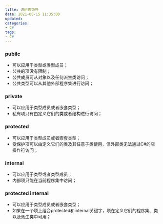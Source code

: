 ```yaml
---
title: 访问修饰符
date: 2021-08-15 11:35:00
updated: 
categories:
- C#
tags:
- C#
---
```

### pubilc

- 可以应用于类型或类型成员；
- 公共的项没有限制；
- 公共成员可从对象以及任何派生类访问；
- 公共类型可以从其他外部程序集进行访问；

### private

- 可以应用于类型成员或者嵌套类型；
- 私有项只有由定义它们的类或者结构进行访问；

### protected

- 可以应用于类型成员或者嵌套类型；
- 受保护项可以由定义它们的类及其任意子类使用，但外部类无法通过C#的店操作符访问；

### internal

- 可以应用于类型或者类型成员；
- 内部项只能在当前程序集中访问；

### protected internal

- 可以应用于类型成员或者嵌套类型；
- 如果在一个项上组合protected和internal关键字，项在定义它们的程序集、类以及派生类中可用；
